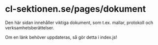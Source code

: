 # cl-sektionen.se/pages/dokument

Den här sidan innehåller viktiga dokument, som t.ex. mallar, protokoll och verksamhetsberättelser.

Om en länk behöver uppdateras, så gör detta i index.js!
